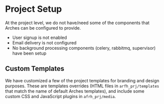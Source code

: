 # Project Setup

At the project level, we do not have/need some of the components that Arches can be configured to provide.

- User signup is not enabled
- Email delivery is not configured
- No background processing components (celery, rabbitmq, supervisor) have been setup

## Custom Templates

We have customized a few of the project templates for branding and design purposes. These are templates overrides (HTML files in `arfh_prj/templates` that match the name of default Arches templates), and include some custom CSS and JavaScript plugins in `afrh_prj/media`.